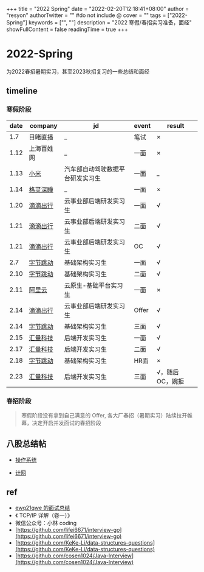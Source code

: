 +++
title = "2022 Spring"
date = "2022-02-20T12:18:41+08:00"
author = "resyon"
authorTwitter = "" #do not include @
cover = ""
tags = ["2022-Spring"]
keywords = ["", ""]
description = "2022 寒假/春招实习准备，面经"
showFullContent = false
readingTime = true 
+++

# 2022-Spring

为2022春招暑期实习，甚至2023秋招复习的一些总结和面经

## timeline

### 寒假阶段

|date|company|jd|event|result|
|----|-------|----------|-----|------|
|1.7|目睹直播|_|笔试|×
|1.12|上海百姓网|_|一面|×
|1.13|[小米](/posts/小米汽车部自动驾驶数据平台实习生/)|汽车部自动驾驶数据平台研发实习生|一面|_
|1.14|[格灵深瞳](/posts/格灵深瞳实习生/)|_|一面|×
|1.20|[滴滴出行](/posts/滴滴出行云事业部后端研发实习生/)|云事业部后端研发实习生|一面|√
|1.21|[滴滴出行](/posts/滴滴出行云事业部后端研发实习生/)|云事业部后端研发实习生|二面|√
|1.21|[滴滴出行](/posts/滴滴出行云事业部后端研发实习生/)|云事业部后端研发实习生|OC|√
|2.7|[字节跳动](/posts/字节跳动基础架构实习生/)|基础架构实习生|一面|√
|2.10|[字节跳动](/posts/字节跳动基础架构实习生/)|基础架构实习生|二面|√
|2.11|[阿里云](/posts/阿里云基础平台实习生/)|云原生-基础平台实习生|一面|×
|2.14|[滴滴出行](/posts/滴滴出行云事业部后端研发实习生/)|云事业部后端研发实习生|Offer|√
|2.14|[字节跳动](/posts/字节跳动基础架构实习生/)|基础架构实习生|三面|√
|2.15|[汇量科技](/posts/汇量科技后端开发实习生/)|后端开发实习生|一面|√
|2.17|[汇量科技](/posts/汇量科技后端开发实习生/)|后端开发实习生|二面|√
|2.18|[字节跳动](/posts/字节跳动基础架构实习生/)|基础架构实习生|HR面|×
|2.23|[汇量科技](/posts/汇量科技后端开发实习生/)|后端开发实习生|三面|√，随后 OC，婉拒

### 春招阶段

> 寒假阶段没有拿到自己满意的 Offer, 各大厂春招（暑期实习）陆续拉开帷幕，决定开启并发面试的春招阶段



## 八股总结帖

- [操作系统](/posts/os-summary/)

- [计网](/posts/network-summary/)

## ref

- [ewq21qwe 的面试总结](https://blog.csdn.net/ewq21qwe/)
- 《 TCP/IP 详解（卷一）》
- 微信公众号：小林 coding
- [https://github.com/lifei6671/interview-go](https://github.com/lifei6671/interview-go)
- [https://github.com/KeKe-Li/data-structures-questions](https://github.com/KeKe-Li/data-structures-questions)
- [https://github.com/cosen1024/Java-Interview](https://github.com/cosen1024/Java-Interview)